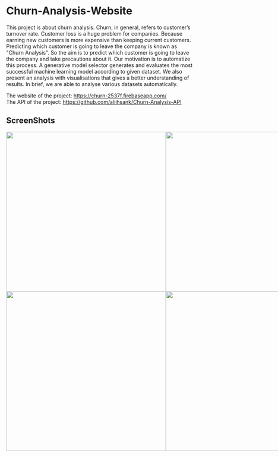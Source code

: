 # Churn-Analysis-Website

This project is about churn analysis. Churn, in general, refers to customer’s turnover rate. Customer loss is a huge problem for companies. Because earning new customers is more expensive than keeping current customers. Predicting which customer is going to leave the company is known as "Churn Analysis". So the aim is to predict which customer is going to leave the company and take precautions about it.
Our motivation is to automatize this process. A generative model selector generates and evaluates the most successful machine learning model according to given dataset. We also present an analysis with visualisations that gives a better understanding of results. 
In brief, we are able to analyse various datasets automatically.

The website of the project: https://churn-2537f.firebaseapp.com/ </br>
The API of the project: https://github.com/aliihsank/Churn-Analysis-API

## ScreenShots
<p style="display: table-cell; float: none; vertical-align: middle;">
  <img src="https://user-images.githubusercontent.com/22731894/79567796-7d71b680-80bd-11ea-8f84-a17cfa629a2e.png" width="430">
  <img src="https://user-images.githubusercontent.com/22731894/79567823-89f60f00-80bd-11ea-95dd-038950e93ab3.png" width="430">
</p>
<p style="display: table-cell; float: none; vertical-align: middle;">
  <img src="https://user-images.githubusercontent.com/22731894/79567828-8b273c00-80bd-11ea-8c87-bf4b73142ae9.png" width="430">
  <img src="https://user-images.githubusercontent.com/22731894/79567829-8c586900-80bd-11ea-972d-656b0523b185.png" width="430">
</p>
<p style="display: table-cell; float: none; vertical-align: middle;">
  <img src="https://user-images.githubusercontent.com/22731894/79567833-8cf0ff80-80bd-11ea-8455-8a77b6b6cc08.png" width="430">
  <img src="https://user-images.githubusercontent.com/22731894/79567835-8d899600-80bd-11ea-9dda-95352cc7a1a4.png" width="430">
</p>
<p style="display: table-cell; float: none; vertical-align: middle;">
  <img src="https://user-images.githubusercontent.com/22731894/79567837-8e222c80-80bd-11ea-9517-cab62f039668.png" width="430">
  <img src="https://user-images.githubusercontent.com/22731894/79567842-8ebac300-80bd-11ea-85fc-f7a2cb8ac68e.png" width="430">
</p>
<p style="display: table-cell; float: none; vertical-align: middle;">
  <img src="https://user-images.githubusercontent.com/22731894/79567844-8febf000-80bd-11ea-8539-a976c93e4914.png" width="430">
  <img src="https://user-images.githubusercontent.com/22731894/79567847-90848680-80bd-11ea-82ae-ba0ea3e4de9e.png" width="430">
</p>
<p style="display: table-cell; float: none; vertical-align: middle;">
  <img src="https://user-images.githubusercontent.com/22731894/79567849-91b5b380-80bd-11ea-9d8d-652185b245eb.png" width="430">
</p>

